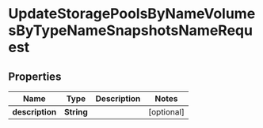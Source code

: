 

# UpdateStoragePoolsByNameVolumesByTypeNameSnapshotsNameRequest


## Properties

| Name | Type | Description | Notes |
|------------ | ------------- | ------------- | -------------|
|**description** | **String** |  |  [optional] |



